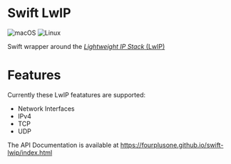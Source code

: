 # Swift LwIP

![macOS](https://github.com/fourplusone/swift-lwip/workflows/macOS/badge.svg) 
![Linux](https://github.com/fourplusone/swift-lwip/workflows/Linux/badge.svg)

Swift wrapper around the [_Lightweight IP Stack_ (LwIP)](http://savannah.nongnu.org/projects/lwip/)

# Features

Currently these LwIP featatures are supported:

- Network Interfaces
- IPv4
- TCP
- UDP

The API Documentation is available at https://fourplusone.github.io/swift-lwip/index.html
